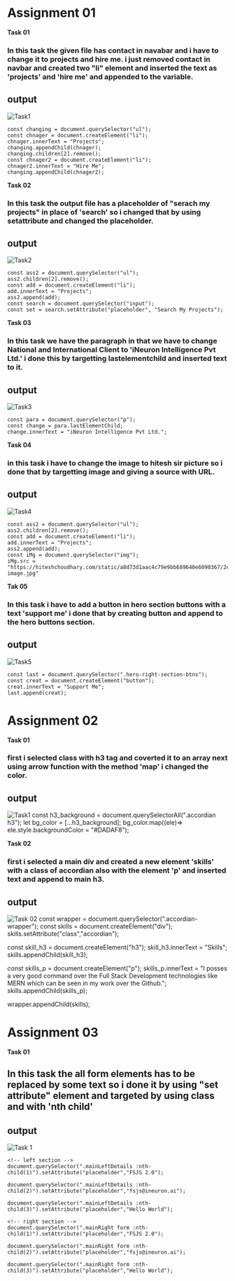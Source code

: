 # Assignment 01
**Task 01**

### In this task the given file has contact in navabar and i have to change it to projects and hire me. i just removed contact in navbar and created two "li" element and inserted the text as 'projects' and 'hire me' and appended to the variable.
 
 ## output

![Task1](./firstAssignmentImage/task1Output.png)

```
const changing = document.querySelector("ul");
const chnager = document.createElement("li");
chnager.innerText = "Projects";
changing.appendChild(chnager);
changing.children[2].remove();
const chnager2 = document.createElement("li");
chnager2.innerText = "Hire Me";
changing.appendChild(chnager2);
```


**Task 02**

### In this task the output file has a placeholder of "serach my projects" in place of 'search' so i changed that by using setattribute and changed the placeholder.

 ## output

![Task2](./firstAssignmentImage/task2Output.png)

```
const ass2 = document.querySelector("ul");
ass2.children[2].remove();
const add = document.createElement("li");
add.innerText = "Projects";
ass2.append(add);
const search = document.querySelector("input");
const set = search.setAttribute("placeholder", "Search My Projects");
```

**Task 03**

### In this task we have the paragraph in that we have to change National and International Client to 'iNeuron Intelligence Pvt Ltd.' i done this by targetting lastelementchild and inserted text to it.

 ## output

![Task3](./firstAssignmentImage/task3Output.png)

``` 
const para = document.querySelector("p");
const change = para.lastElementChild;
change.innerText = "iNeuron Intelligence Pvt Ltd.";
```

**Task 04**

### in this task i have to change the image to hitesh sir picture so i done that by targetting image and giving a source with URL.

 ## output

![Task4](./firstAssignmentImage/task4Output.png)

```
const ass2 = document.querySelector("ul");
ass2.children[2].remove();
const add = document.createElement("li");
add.innerText = "Projects";
ass2.append(add);
const iMg = document.querySelector("img");
iMg.src = "https://hiteshchoudhary.com/static/a8d73d1aac4c79e9bb689640e6090367/2eaab/person-image.jpg"
```

**Tak 05**

### In this task i have to add a button in hero section buttons with a text 'support me' i done that by creating button and append to the hero buttons section. 

 ## output

![Task5](./firstAssignmentImage/task5Output.png)

```
const last = document.querySelector(".hero-right-section-btns");
const creat = document.createElement("button");
creat.innerText = "Support Me";
last.append(creat);
```
# Assignment 02

**Task 01**
### first i selected class with h3 tag and coverted it to an array next using arrow function with the method 'map' i changed the color. 

## output

![Task1](./secondAssignmentImage/task1Output.png)
const h3_background = document.querySelectorAll(".accordian h3"); 
let bg_color = [...h3_background];
bg_color.map((ele)=> ele.style.backgroundColor = "#DADAF8");


**Task 02**

### first i selected a main div and created a new element 'skills' with a class of accordian  also with the element 'p' and inserted text and append to main h3.

## output

![Task 02](./secondAssignmentImage/task2Output.png)
const wrapper = document.querySelector(".accordian-wrapper");
const skills = document.createElement("div");
skills.setAttribute("class","accordian");

const skill_h3 = document.createElement("h3");
skill_h3.innerText = "Skills";
skills.appendChild(skill_h3);

const skills_p = document.createElement("p");
skills_p.innerText = "I posses a very good command over the Full Stack Development technologies like MERN which can be seen in my work over the Github.";
skills.appendChild(skills_p);

wrapper.appendChild(skills);


# Assignment 03

**Task 01**

## In this task the all form elements has to be replaced by some text so i done it by using "set attribute" element and targeted by using class and with 'nth child'

## output

![Task 1](./thirdAssignmentImage/task1Output.png)
```
<!-- left section -->
document.querySelector(".mainLeftDetails :nth-child(1)").setAttribute("placeholder","FSJS 2.0");

document.querySelector(".mainLeftDetails :nth-child(2)").setAttribute("placeholder","fsjs@ineuron.ai");

document.querySelector(".mainLeftDetails :nth-child(3)").setAttribute("placeholder","Hello World");

<!-- right section -->
document.querySelector(".mainRight form :nth-child(1)").setAttribute("placeholder","FSJS 2.0");

document.querySelector(".mainRight form :nth-child(2)").setAttribute("placeholder","fsjs@ineuron.ai");

document.querySelector(".mainRight form :nth-child(3)").setAttribute("placeholder","Hello World");

```

